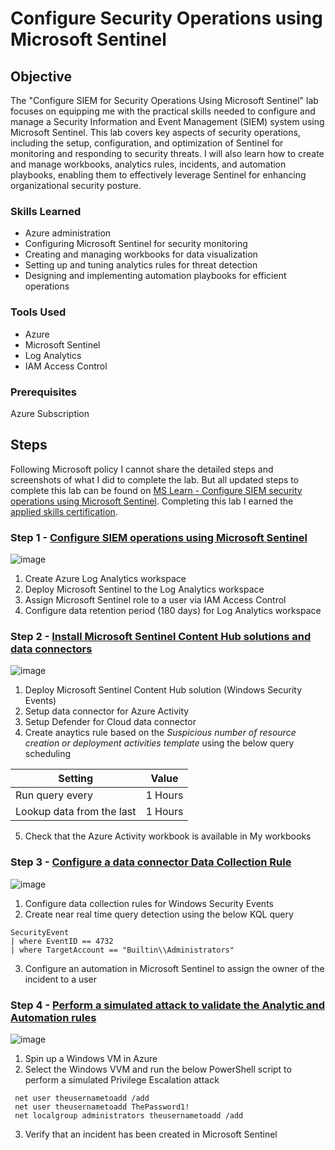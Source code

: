 # Configure Security Operations using Microsoft Sentinel

## Objective

The "Configure SIEM for Security Operations Using Microsoft Sentinel" lab focuses on equipping me with the practical skills needed to configure and manage a Security Information and Event Management (SIEM) system using Microsoft Sentinel. This lab covers key aspects of security operations, including the setup, configuration, and optimization of Sentinel for monitoring and responding to security threats. I will also learn how to create and manage workbooks, analytics rules, incidents, and automation playbooks, enabling them to effectively leverage Sentinel for enhancing organizational security posture.

### Skills Learned

- Azure administration
- Configuring Microsoft Sentinel for security monitoring
- Creating and managing workbooks for data visualization
- Setting up and tuning analytics rules for threat detection
- Designing and implementing automation playbooks for efficient operations

### Tools Used

- Azure
- Microsoft Sentinel
- Log Analytics
- IAM Access Control

### Prerequisites 
Azure Subscription

## Steps
Following Microsoft policy I cannot share the detailed steps and screenshots of what I did to complete the lab. But all updated steps to complete this lab can be found on [MS Learn - Configure SIEM security operations using Microsoft Sentinel](https://learn.microsoft.com/en-us/credentials/applied-skills/configure-siem-security-operations-using-microsoft-sentinel/). Completing this lab I earned the [applied skills certification](https://learn.microsoft.com/api/credentials/share/en-gb/JaedynDamms-1608/E40E566641FAFAA9?sharingId=592CAF5B8FD33BDB).

### Step 1 - [Configure SIEM operations using Microsoft Sentinel](https://learn.microsoft.com/en-gb/training/modules/configure-siem-security-operations-using-microsoft-sentinel/2-exercise)
![image](https://github.com/user-attachments/assets/92ebee21-7a5f-44ce-9abb-58cf16724255)

1. Create Azure Log Analytics workspace
2. Deploy Microsoft Sentinel to the Log Analytics workspace
3. Assign Microsoft Sentinel role to a user via IAM Access Control
4. Configure data retention period (180 days) for Log Analytics workspace


### Step 2 - [Install Microsoft Sentinel Content Hub solutions and data connectors](https://learn.microsoft.com/en-gb/training/modules/configure-siem-security-operations-using-microsoft-sentinel/3-exercise)
![image](https://github.com/user-attachments/assets/6a4b76a3-861e-4c4a-84ef-704493410118)

1. Deploy Microsoft Sentinel Content Hub solution (Windows Security Events)
2. Setup data connector for Azure Activity
3. Setup Defender for Cloud data connector
4. Create anaytics rule based on the _Suspicious number of resource creation or deployment activities template_ using the below query scheduling

| **Setting** | **Value** |
|-------------|-----------|
| Run query every | 1 Hours |
| Lookup data from the last | 1 Hours |

5. Check that the Azure Activity workbook is available in My workbooks


### Step 3 - [Configure a data connector Data Collection Rule](https://learn.microsoft.com/en-gb/training/modules/configure-siem-security-operations-using-microsoft-sentinel/4-exercise)
![image](https://github.com/user-attachments/assets/3f57f087-5e95-4b8d-98fd-82ab7afee1a0)

1. Configure data collection rules for Windows Security Events
2. Create near real time query detection using the below KQL query

```
SecurityEvent 
| where EventID == 4732
| where TargetAccount == "Builtin\\Administrators"
```

3. Configure an automation in Microsoft Sentinel to assign the owner of the incident to a user



### Step 4 - [Perform a simulated attack to validate the Analytic and Automation rules](https://learn.microsoft.com/en-gb/training/modules/configure-siem-security-operations-using-microsoft-sentinel/5-exercise)
![image](https://github.com/user-attachments/assets/0fa01547-5abf-4c09-b2d0-484e1f4d5a2b)

1. Spin up a Windows VM in Azure
2. Select the Windows VVM and run the below PowerShell script to perform a simulated Privilege Escalation attack

```
 net user theusernametoadd /add
 net user theusernametoadd ThePassword1!
 net localgroup administrators theusernametoadd /add
```
3. Verify that an incident has been created in Microsoft Sentinel

